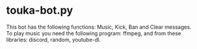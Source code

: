 # touka-bot.py
This bot has the following functions: Music, Kick, Ban and Clear messages.
To play music you need the following program: ffmpeg, and from these libraries: discord, random, youtube-dl.
